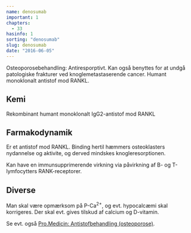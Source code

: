 ```yaml
---
name: denosumab
important: 1
chapters:
  - 33
hasinfo: 1
sorting: "denosumab"
slug: denosumab
date: "2016-06-05"
---
```


Osteoporosebehandling: Antiresporptivt. Kan også benyttes for at undgå patologiske frakturer ved knoglemetastaserende cancer. Humant monoklonalt antistof mod RANKL.

## Kemi
Rekombinant humant monoklonalt IgG2-antistof mod RANKL

## Farmakodynamik
Er et antistof mod RANKL. Binding hertil hæmmers osteoklasters nydannelse og aktivite, og derved mindskes knogleresorptionen.

Kan have en immunsupprimerende virkning via påvirkning af B- og T-lymfocytters RANK-receptorer.

## Diverse
Man skal være opmærksom på P-Ca<sup>2+</sup>, og evt. hypocalcæmi skal korrigeres. Der skal evt. gives tilskud af calcium og D-vitamin.

Se evt. også <a href="https://pro.medicin.dk/Laegemiddelgrupper/Grupper/318083#a000" target="_blank">Pro.Medicin: Antistofbehandling (osteoporose)</a>.
